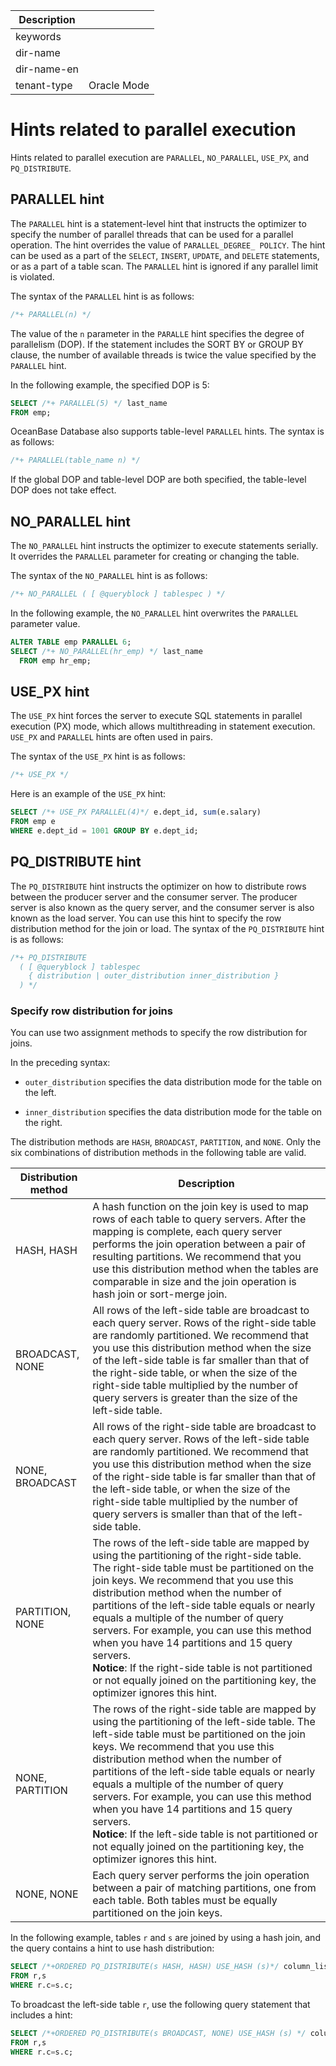 | Description   |                 |
|---------------|-----------------|
| keywords      |                 |
| dir-name      |                 |
| dir-name-en   |                 |
| tenant-type   | Oracle Mode     |

# Hints related to parallel execution

Hints related to parallel execution are `PARALLEL`, `NO_PARALLEL`, `USE_PX`, and `PQ_DISTRIBUTE`.

## PARALLEL hint

The `PARALLEL` hint is a statement-level hint that instructs the optimizer to specify the number of parallel threads that can be used for a parallel operation. The hint overrides the value of `PARALLEL_DEGREE_ POLICY`. The hint can be used as a part of the `SELECT`, `INSERT`, `UPDATE`, and `DELETE` statements, or as a part of a table scan. The `PARALLEL` hint is ignored if any parallel limit is violated.

The syntax of the `PARALLEL` hint is as follows:

```sql
/*+ PARALLEL(n) */
```

The value of the `n` parameter in the `PARALLE` hint specifies the degree of parallelism (DOP). If the statement includes the SORT BY or GROUP BY clause, the number of available threads is twice the value specified by the `PARALLEL` hint.

In the following example, the specified DOP is 5:

```sql
SELECT /*+ PARALLEL(5) */ last_name
FROM emp;
```

OceanBase Database also supports table-level `PARALLEL` hints. The syntax is as follows:

```sql
/*+ PARALLEL(table_name n) */
```

If the global DOP and table-level DOP are both specified, the table-level DOP does not take effect.

## NO_PARALLEL hint

The `NO_PARALLEL` hint instructs the optimizer to execute statements serially. It overrides the `PARALLEL` parameter for creating or changing the table.

The syntax of the `NO_PARALLEL` hint is as follows:

```sql
/*+ NO_PARALLEL ( [ @queryblock ] tablespec ) */
```

In the following example, the `NO_PARALLEL` hint overwrites the `PARALLEL` parameter value.

```sql
ALTER TABLE emp PARALLEL 6;
SELECT /*+ NO_PARALLEL(hr_emp) */ last_name
  FROM emp hr_emp;
```

## USE_PX hint

The `USE_PX` hint forces the server to execute SQL statements in parallel execution (PX) mode, which allows multithreading in statement execution. `USE_PX` and `PARALLEL` hints are often used in pairs.

The syntax of the `USE_PX` hint is as follows:

```sql
/*+ USE_PX */
```

Here is an example of the `USE_PX` hint:

```sql
SELECT /*+ USE_PX PARALLEL(4)*/ e.dept_id, sum(e.salary)
FROM emp e
WHERE e.dept_id = 1001 GROUP BY e.dept_id;
```

## PQ_DISTRIBUTE hint

The `PQ_DISTRIBUTE` hint instructs the optimizer on how to distribute rows between the producer server and the consumer server. The producer server is also known as the query server, and the consumer server is also known as the load server. You can use this hint to specify the row distribution method for the join or load.
The syntax of the `PQ_DISTRIBUTE` hint is as follows:

```sql
/*+ PQ_DISTRIBUTE
  ( [ @queryblock ] tablespec
    { distribution | outer_distribution inner_distribution }
  ) */
```

### Specify row distribution for joins

You can use two assignment methods to specify the row distribution for joins.

In the preceding syntax:

* `outer_distribution` specifies the data distribution mode for the table on the left.

* `inner_distribution` specifies the data distribution mode for the table on the right.

The distribution methods are `HASH`, `BROADCAST`, `PARTITION`, and `NONE`. Only the six combinations of distribution methods in the following table are valid.

| Distribution method | Description |
|-----------------|--------------------------------------------------------------------------------------------------------------------------------------------------------------------------------------------|
| HASH, HASH | A hash function on the join key is used to map rows of each table to query servers. After the mapping is complete, each query server performs the join operation between a pair of resulting partitions. We recommend that you use this distribution method when the tables are comparable in size and the join operation is hash join or sort-merge join.  |
| BROADCAST, NONE | All rows of the left-side table are broadcast to each query server. Rows of the right-side table are randomly partitioned. We recommend that you use this distribution method when the size of the left-side table is far smaller than that of the right-side table, or when the size of the right-side table multiplied by the number of query servers is greater than the size of the left-side table.  |
| NONE, BROADCAST | All rows of the right-side table are broadcast to each query server. Rows of the left-side table are randomly partitioned. We recommend that you use this distribution method when the size of the right-side table is far smaller than that of the left-side table, or when the size of the right-side table multiplied by the number of query servers is smaller than that of the left-side table.  |
| PARTITION, NONE | The rows of the left-side table are mapped by using the partitioning of the right-side table. The right-side table must be partitioned on the join keys. We recommend that you use this distribution method when the number of partitions of the left-side table equals or nearly equals a multiple of the number of query servers. For example, you can use this method when you have 14 partitions and 15 query servers.  <br>**Notice**: If the right-side table is not partitioned or not equally joined on the partitioning key, the optimizer ignores this hint.  |
| NONE, PARTITION | The rows of the right-side table are mapped by using the partitioning of the left-side table. The left-side table must be partitioned on the join keys. We recommend that you use this distribution method when the number of partitions of the left-side table equals or nearly equals a multiple of the number of query servers. For example, you can use this method when you have 14 partitions and 15 query servers.  <br>**Notice**: If the left-side table is not partitioned or not equally joined on the partitioning key, the optimizer ignores this hint.  |
| NONE, NONE | Each query server performs the join operation between a pair of matching partitions, one from each table. Both tables must be equally partitioned on the join keys.  |

In the following example, tables `r` and `s` are joined by using a hash join, and the query contains a hint to use hash distribution:

```sql
SELECT /*+ORDERED PQ_DISTRIBUTE(s HASH, HASH) USE_HASH (s)*/ column_list
FROM r,s
WHERE r.c=s.c;
```

To broadcast the left-side table `r`, use the following query statement that includes a hint:

```sql
SELECT /*+ORDERED PQ_DISTRIBUTE(s BROADCAST, NONE) USE_HASH (s) */ column_list
FROM r,s
WHERE r.c=s.c;
```